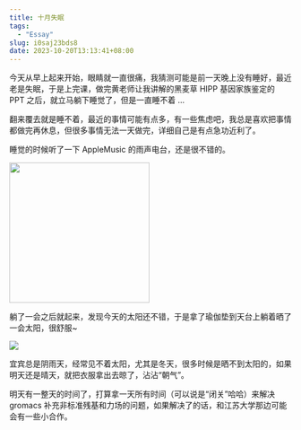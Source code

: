 ```yaml
---
title: 十月失眠
tags:
  - "Essay"
slug: i0saj23bds8
date: 2023-10-20T13:13:41+08:00
---
```


今天从早上起来开始，眼睛就一直很痛，我猜测可能是前一天晚上没有睡好，最近老是失眠，于是上完课，做完黄老师让我讲解的黑麦草 HIPP 基因家族鉴定的 PPT 之后，就立马躺下睡觉了，但是一直睡不着 ... 

<!--more-->

翻来覆去就是睡不着，最近的事情可能有点多，有一些焦虑吧，我总是喜欢把事情都做完再休息，但很多事情无法一天做完，详细自己是有点急功近利了。

睡觉的时候听了一下 AppleMusic 的雨声电台，还是很不错的。

<img src="https://cdn.jsdelivr.net/gh/yuanj82/static/blog/202310201907820.jpg" width=250px/>

躺了一会之后就起来，发现今天的太阳还不错，于是拿了瑜伽垫到天台上躺着晒了一会太阳，很舒服~

![](https://cdn.jsdelivr.net/gh/yuanj82/static/blog/202310201909863.jpg)

宜宾总是阴雨天，经常见不着太阳，尤其是冬天，很多时候是晒不到太阳的，如果明天还是晴天，就把衣服拿出去晾了，沾沾“朝气”。

明天有一整天的时间了，打算拿一天所有时间（可以说是“闭关”哈哈）来解决 gromacs 补充非标准残基和力场的问题，如果解决了的话，和江苏大学那边可能会有一些小合作。